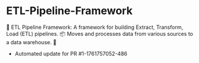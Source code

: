 # ETL-Pipeline-Framework
🔩 ETL Pipeline Framework: A framework for building Extract, Transform, Load (ETL) pipelines. 📦 Moves and processes data from various sources to a data warehouse. 🚚


- Automated update for PR #1-1761757052-486